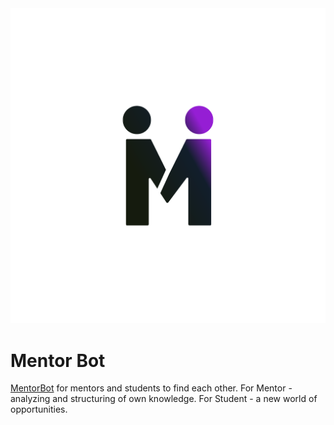 <img src="./logo.png" alt="MentorBot"/>

# Mentor Bot

[MentorBot](https://t.me/itkpi_mentor_bot) for mentors and students to find each other.
For Mentor - analyzing and structuring of own knowledge.
For Student - a new world of opportunities.
